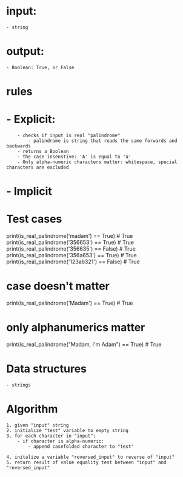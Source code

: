# input:
    - string
# output:
    - Boolean: True, or False

# rules
#   - Explicit:
        - checks if input is real "palindrome"
            - palindrome is string that reads the same forwards and backwards
        - returns a Boolean
        - the case insenstive: 'A' is equal to 'a'
        - Only alpha-numeric characters matter: whitespace, special characters are excluded

#   - Implicit

# Test cases
print(is_real_palindrome('madam') == True)           # True
print(is_real_palindrome('356653') == True)          # True
print(is_real_palindrome('356635') == False)         # True
print(is_real_palindrome('356a653') == True)         # True
print(is_real_palindrome('123ab321') == False)       # True

# case doesn't matter
print(is_real_palindrome('Madam') == True)           # True

# only alphanumerics matter
print(is_real_palindrome("Madam, I'm Adam") == True) # True

# Data structures
    - strings

# Algorithm
    1. given "input" string
    2. initialize "test" variable to empty string
    3. for each character in "input":
        - if character is alpha-numeric:
            - append casefolded character to "test"
        
    4. initalize a variable "reversed_input" to reverse of "input"
    5. return result of value equality test between "input" and "reversed_input"

